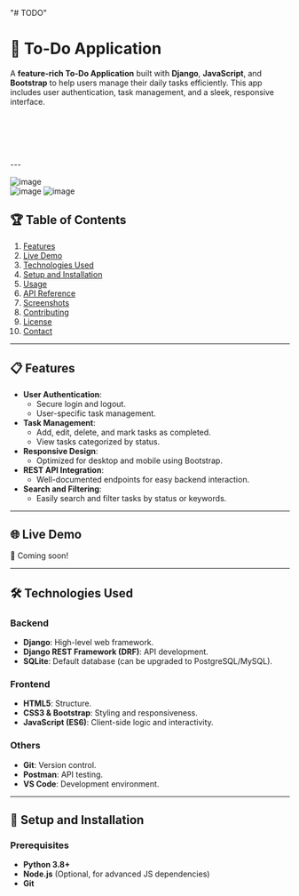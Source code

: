 "# TODO" 
# 📝 To-Do Application

A **feature-rich To-Do Application** built with **Django**, **JavaScript**, and **Bootstrap** to help users manage their daily tasks efficiently. This app includes user authentication, task management, and a sleek, responsive interface.

<br>

<br>


<br>

<br>


---<bR>

![image](https://github.com/user-attachments/assets/e6b73a54-0980-498d-9ec7-97163950fa51)
<br>
![image](https://github.com/user-attachments/assets/6ddca943-6c8a-4681-a248-f738101ab3ef)
![image](https://github.com/user-attachments/assets/7ccb4f46-1d38-4551-aa1c-763bdb8e456a)

## 🏆 Table of Contents

1. [Features](#features)
2. [Live Demo](#live-demo)
3. [Technologies Used](#technologies-used)
4. [Setup and Installation](#setup-and-installation)
5. [Usage](#usage)
6. [API Reference](#api-reference)
7. [Screenshots](#screenshots)
8. [Contributing](#contributing)
9. [License](#license)
10. [Contact](#contact)

---

## 📋 Features

- **User Authentication**:
  - Secure login and logout.
  - User-specific task management.
- **Task Management**:
  - Add, edit, delete, and mark tasks as completed.
  - View tasks categorized by status.
- **Responsive Design**:
  - Optimized for desktop and mobile using Bootstrap.
- **REST API Integration**:
  - Well-documented endpoints for easy backend interaction.
- **Search and Filtering**:
  - Easily search and filter tasks by status or keywords.

---

## 🌐 Live Demo

🚀 Coming soon! 

---

## 🛠️ Technologies Used

### Backend
- **Django**: High-level web framework.
- **Django REST Framework (DRF)**: API development.
- **SQLite**: Default database (can be upgraded to PostgreSQL/MySQL).

### Frontend
- **HTML5**: Structure.
- **CSS3 & Bootstrap**: Styling and responsiveness.
- **JavaScript (ES6)**: Client-side logic and interactivity.

### Others
- **Git**: Version control.
- **Postman**: API testing.
- **VS Code**: Development environment.

---

## 🔧 Setup and Installation

### Prerequisites
- **Python 3.8+**
- **Node.js** (Optional, for advanced JS dependencies)
- **Git**



